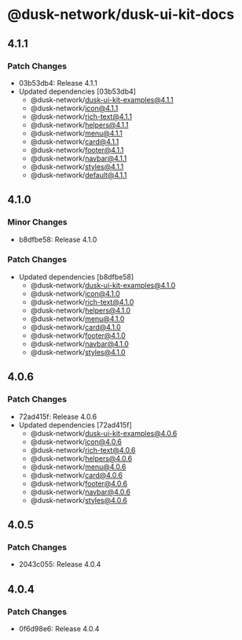 # @dusk-network/dusk-ui-kit-docs

## 4.1.1

### Patch Changes

- 03b53db4: Release 4.1.1
- Updated dependencies [03b53db4]
  - @dusk-network/dusk-ui-kit-examples@4.1.1
  - @dusk-network/icon@4.1.1
  - @dusk-network/rich-text@4.1.1
  - @dusk-network/helpers@4.1.1
  - @dusk-network/menu@4.1.1
  - @dusk-network/card@4.1.1
  - @dusk-network/footer@4.1.1
  - @dusk-network/navbar@4.1.1
  - @dusk-network/styles@4.1.1
  - @dusk-network/default@4.1.1

## 4.1.0

### Minor Changes

- b8dfbe58: Release 4.1.0

### Patch Changes

- Updated dependencies [b8dfbe58]
  - @dusk-network/dusk-ui-kit-examples@4.1.0
  - @dusk-network/icon@4.1.0
  - @dusk-network/rich-text@4.1.0
  - @dusk-network/helpers@4.1.0
  - @dusk-network/menu@4.1.0
  - @dusk-network/card@4.1.0
  - @dusk-network/footer@4.1.0
  - @dusk-network/navbar@4.1.0
  - @dusk-network/styles@4.1.0

## 4.0.6

### Patch Changes

- 72ad415f: Release 4.0.6
- Updated dependencies [72ad415f]
  - @dusk-network/dusk-ui-kit-examples@4.0.6
  - @dusk-network/icon@4.0.6
  - @dusk-network/rich-text@4.0.6
  - @dusk-network/helpers@4.0.6
  - @dusk-network/menu@4.0.6
  - @dusk-network/card@4.0.6
  - @dusk-network/footer@4.0.6
  - @dusk-network/navbar@4.0.6
  - @dusk-network/styles@4.0.6

## 4.0.5

### Patch Changes

- 2043c055: Release 4.0.4

## 4.0.4

### Patch Changes

- 0f6d98e6: Release 4.0.4
